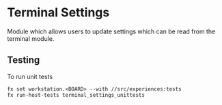 # Terminal Settings

Module which allows users to update settings which can be read 
from the terminal module.

## Testing

To run unit tests

    fx set workstation.<BOARD> --with //src/experiences:tests
    fx run-host-tests terminal_settings_unittests
